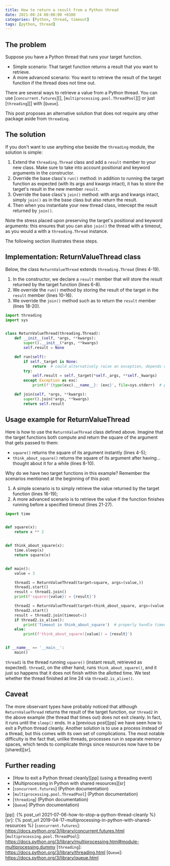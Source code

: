 ```yaml
---
title: How to return a result from a Python thread
date: 2021-08-24 00:00:00 +0100
categories: [Python, thread, timeout]
tags: [python, thread]
---
```


## The problem

Suppose you have a Python thread that runs your target function.

* Simple scenario: That target function returns a result that you want to retrieve.
* A more advanced scenario: You want to retrieve the result of the target function if the thread does not time out.

There are several ways to retrieve a value from a Python thread. You can use [`concurrent.futures`][], [`multiprocessing.pool.ThreadPool`][] or just [`threading`][] with [`Queue`].

This post proposes an alternative solution that does not require any other package aside from `threading`.

## The solution

If you don't want to use anything else beside the `threading` module, the solution is simple:

1. Extend the `threading.Thread` class and add a `result` member to your new class. Make sure to take into account positional and keyword arguments in the constructor.
1. Override the base class's `run()` method: in addition to running the target function as expected (with its args and kwargs intact), it has to store the target's result in the new member `result`.
1. Override the base class's `join()` method: with args and kwargs intact, simply `join()` as in the base class but also return the result.
1. Then when you instantiate your new thread class, intercept the result returned by `join()`.

Note the stress placed upon preserving the target's positional and keyword arguments: this ensures that you can also `join()` the thread with a timeout, as you would a with a `threading.Thread` instance.

The following section illustrates these steps.

## Implementation: ReturnValueThread class

Below, the class `ReturnValueThread` extends `threading.Thread` (lines 4-19).

1. In the constructor, we declare a `result` member that will store the result returned by the target function (lines 6-8).
1. We override the `run()` method by storing the result of the target in the `result` member (lines 10-16).
1. We override the `join()` method such as to return the `result` member (lines 18-20).

```python
import threading
import sys


class ReturnValueThread(threading.Thread):
    def __init__(self, *args, **kwargs):
        super().__init__(*args, **kwargs)
        self.result = None

    def run(self):
        if self._target is None:
            return  # could alternatively raise an exception, depends on the use case
        try:
            self.result = self._target(*self._args, **self._kwargs)
        except Exception as exc:
            print(f'{type(exc).__name__}: {exc}', file=sys.stderr)  # properly handle the exception

    def join(self, *args, **kwargs):
        super().join(*args, **kwargs)
        return self.result
```

## Usage example for ReturnValueThread

Here is how to use the `ReturnValueThread` class defined above. Imagine that the target functions both compute and return the square of the argument that gets passed to them:

* `square()` returns the square of its argument instantly (lines 4-5);
* `think_about_square()` returns the square of its argument after having... thought about it for a while (lines 8-10).

Why do we have two target functions in this example? Remember the scenarios mentioned at the beginning of this post:

1. A simple scenario is to simply retrieve the value returned by the target function (lines 16-19);
1. A more advanced scenario is to retrieve the value if the function finishes running before a specified timeout (lines 21-27).

```python
import time


def square(x):
    return x ** 2


def think_about_square(x):
    time.sleep(x)
    return square(x)


def main():
    value = 3

    thread1 = ReturnValueThread(target=square, args=(value,))
    thread1.start()
    result = thread1.join()
    print(f'square({value}) = {result}')

    thread2 = ReturnValueThread(target=think_about_square, args=(value,))
    thread2.start()
    result = thread2.join(timeout=1)
    if thread2.is_alive():
        print('Timeout in think_about_square')  # properly handle timeout
    else:
        print(f'think_about_square({value}) = {result}')


if __name__ == '__main__':
    main()
```

`thread1` is the thread running `square()` (instant result, retrieved as expected). `thread2`, on the other hand, runs `think_about_square()`, and it just so happens that it does not finish within the allotted time. We test whether the thread finished at line 24 via `thread2.is_alive()`.

## Caveat

The more observant types have probably noticed that although `ReturnValueThread` returns the result of the target function, our `thread2` in the above example (the thread that times out) does not exit cleanly. In fact, it runs until the `sleep()` ends. In a [previous post][pp] we have seen how to exit a Python thread cleanly. Another solution is to use a process instead of a thread, but this comes with its own set of complications. The most notable difficulty is the fact that, unlike threads, processes run in separate memory spaces, which tends to complicate things since resources now have to be [shared][sr].

## Further reading

* [How to exit a Python thread cleanly][pp] (using a threading event)
* [Multiprocessing in Python with shared resources][sr]
* [`concurrent.futures`] (Python documentation)
* [`multiprocessing.pool.ThreadPool`] (Python documentation)
* [`threading`] (Python documentation)
* [`Queue`] (Python documentation)

<!-- links -->

[pp]: {% post_url 2021-07-06-how-to-stop-a-python-thread-cleanly %}
[sr]: {% post_url 2019-04-17-multiprocessing-in-python-with-shared-resources %}
[`concurrent.futures`]: https://docs.python.org/3/library/concurrent.futures.html
[`multiprocessing.pool.ThreadPool`]: https://docs.python.org/3/library/multiprocessing.html#module-multiprocessing.dummy
[`threading`]: https://docs.python.org/3/library/threading.html
[`Queue`]: https://docs.python.org/3/library/queue.html
